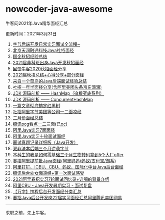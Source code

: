 # nowcoder-java-awesome
牛客网2021年Java精华面经汇总

更新时间：2021年3月31日
1. [字节后端开发日常实习面试全流程~](https://www.nowcoder.com/discuss/588626?from=gitnowcoder2021)
2. [北京天润融通科技Java社招面经](https://www.nowcoder.com/discuss/591855?from=gitnowcoder2021)
3. [国企秋招经验总结](https://www.nowcoder.com/discuss/592495?from=gitnowcoder2021)
4. [2021届非科班出身Java开发秋招面经](https://www.nowcoder.com/discuss/592854?from=gitnowcoder2021)
5. [回馈牛客2020秋招面经分享](https://www.nowcoder.com/discuss/592938?from=gitnowcoder2021)
6. [2021届秋招总结+心得分享+部分面经](https://www.nowcoder.com/discuss/593086?from=gitnowcoder2021)
7. [来自一个菜鸟的Java后端面试经验总结](https://www.nowcoder.com/discuss/593392?from=gitnowcoder2021)
8. [社招一年半面经分享(含阿里美团头条京东滴滴)](https://www.nowcoder.com/discuss/594676?from=gitnowcoder2021)
9. [JDK 源码剖析 —— HashMap（追根究底系列）](https://www.nowcoder.com/discuss/597290?from=gitnowcoder2021)
10. [JDK 源码剖析 —— ConcurrentHashMap](https://www.nowcoder.com/discuss/597472?from=gitnowcoder2021)
11. [一篇文章彻底搞定红黑树](https://www.nowcoder.com/discuss/597923?from=gitnowcoder2021)
12. [社招阿里字节美团等公司一二面凉经](https://www.nowcoder.com/discuss/598314?from=gitnowcoder2021)
13. [二月份面经总结](https://www.nowcoder.com/discuss/599942?from=gitnowcoder2021)
14. [腾讯pcg看点一二三面(已oc)](https://www.nowcoder.com/discuss/605800?from=gitnowcoder2021)
15. [阿里Java实习7面面经](https://www.nowcoder.com/discuss/605955?from=gitnowcoder2021)
16. [阿里Java实习十轮面试面经](https://www.nowcoder.com/discuss/608462?from=gitnowcoder2021)
17. [面试真题记录详细版（Java开发）](https://www.nowcoder.com/discuss/611594?from=gitnowcoder2021)
18. [双非渣本后端三个月逆袭字节](https://www.nowcoder.com/discuss/611627?from=gitnowcoder2021)
19. [本科生的我是如何零基础三个月生物转码拿到5个大厂offer](https://www.nowcoder.com/discuss/612569?from=gitnowcoder2021)
20. [春招阿里提前批Java面经(阿里妈妈/蚂蚁/支付宝/淘系)](https://www.nowcoder.com/discuss/617785?from=gitnowcoder2021)
21. [阿里钉钉、ICBU、CBU、蚂蚁、国际化中台Java后台面经](https://www.nowcoder.com/discuss/620617?from=gitnowcoder2021)
22. [腾讯后台处女面凉经+第一次面试感受](https://www.nowcoder.com/discuss/621625?from=gitnowcoder2021)
23. [2021阿里春招实习7轮面试回忆录+详细的背景介绍](https://www.nowcoder.com/discuss/622748?from=gitnowcoder2021)
24. [阿里CBU - Java开发暑期实习 - 面试复盘](https://www.nowcoder.com/discuss/623184?from=gitnowcoder2021)
25. [【万字】携程后台开发面经分类汇总](https://www.nowcoder.com/discuss/624512?from=gitnowcoder2021)
26. [春招Java后台开发岗22届实习面经汇总阿里腾讯美团网易](https://www.nowcoder.com/discuss/625070?from=gitnowcoder2021)
---
求职之前，先上牛客。
